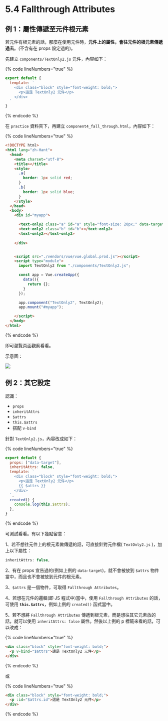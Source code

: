 # 5.4 Fallthrough Attributes

## 例 1：屬性傳遞至元件根元素

若元件有根元素的話，那麼在使用元件時，**元件上的屬性，會往元件的根元素傳遞過去**。(不含有在 props 設定過的)。



先建立 `components/TextOnly2.js` 元件，內容如下：

{% code lineNumbers="true" %}
```javascript
export default {
  template: `
    <div class="block" style="font-weight: bold;">
      <p>這是 TextOnly2 元件</p>
    </div>
  `
}
```
{% endcode %}

在 `practice` 資料夾下，再建立 `component4_fall_through.html`，內容如下：

{% code lineNumbers="true" %}
```html
<!DOCTYPE html>
<html lang="zh-Hant">
  <head>
    <meta charset="utf-8">
    <title></title>
    <style>
      .a{
        border: 1px solid red;
      }
      .b{
        border: 1px solid blue;
      }
    </style>
  </head>
  <body>
    <div id="myapp">

      <text-only2 class="a" id="a" style="font-size: 20px;" data-target="abc"></text-only2>
      <text-only2 class="b" id="b"></text-only2>
      <text-only2></text-only2>
      
    </div>


    <script src="./vendors/vue/vue.global.prod.js"></script>
    <script type="module">
      import TextOnly2 from "./components/TextOnly2.js";

      const app = Vue.createApp({
        data(){
          return {};
        }
      });

      app.component("TextOnly2", TextOnly2);
      app.mount("#myapp");

    </script>
  </body>
</html>
```
{% endcode %}

即可瀏覽頁面觀察看看。

示意圖：

![](../.gitbook/assets/fallthrough\_attrs.png)





## 例 2：其它設定

認識：

* `props`
* `inheritAttrs`
* `$attrs`
* `this.$attrs`
* 搭配 `v-bind`



針對 `TextOnly2.js`，內容改成如下：

{% code lineNumbers="true" %}
```javascript
export default {
  props: ["data-target"],
  inheritAttrs: false,
  template: `
    <div class="block" style="font-weight: bold;">
      <p>這是 TextOnly2 元件</p>
      {{ $attrs }}
    </div>
  `,
  created() {
    console.log(this.$attrs);
  },
}

```
{% endcode %}

可測試看看。有以下幾點留意：



1、若不想往元件上的根元素做傳遞的話，可直接針對元件檔( `TextOnly2.js` )，加上以下屬性：

```javascript
inheritAttrs: false,
```

2、有在 props 宣告過的(例如上例的 `data-target`)，就不會被放到 `$attrs` 物件當中，而且也不會被放到元件的根元素。

3、`$attrs` 是一個物件，可取得 `Fallthrough Attributes`。

4、若想在元件的邏輯(即 JS 程式中)當中，使用 `Fallthrough Attributes` 的話，可使用 **`this.$attrs`**，例如上例的 `created()` 函式當中。

5、若不想將 `Fallthrough Attributes` 傳遞到根元素，而是想往其它元素放的話，就可以使用 `inheritAttrs: false` 屬性。然後以上例的 p 標籤來看的話，可以改成：

{% code lineNumbers="true" %}
```html
<div class="block" style="font-weight: bold;">
  <p v-bind="$attrs">這是 TextOnly2 元件</p>
</div>
```
{% endcode %}

或

{% code lineNumbers="true" %}
```html
<div class="block" style="font-weight: bold;">
  <p :id="$attrs.id">這是 TextOnly2 元件</p>
</div>
```
{% endcode %}

